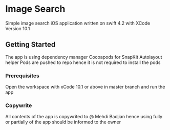 # Image Search

Simple image search iOS application written on swift 4.2 with XCode Version 10.1

## Getting Started

The app is using dependency manager Cocoapods for SnapKit Autolayout helper
Pods are pushed to repo hence it is not required to install the pods

### Prerequisites

Open the workspace with xCode 10.1 or above in master branch and run the app

### Copywrite

All contents of the app is copywrited to @ Mehdi Badjian hence using fully or partially of the app should be informed to the owner
